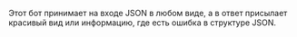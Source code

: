 Этот бот принимает на входе JSON в любом виде, а в ответ присылает красивый вид или информацию, где есть ошибка в структуре JSON.
